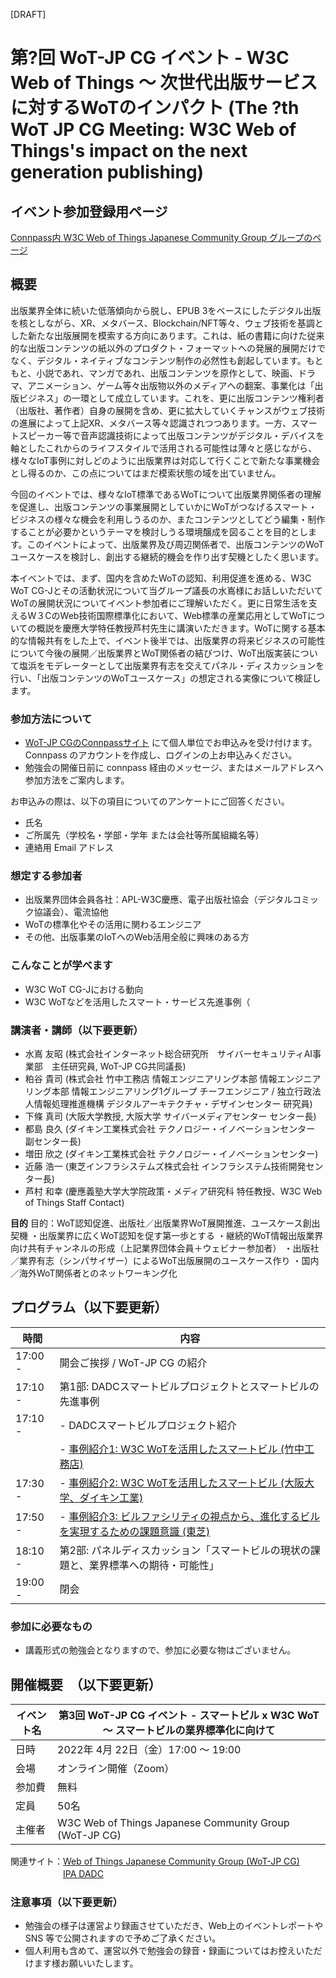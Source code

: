 [DRAFT]

# 第?回 WoT-JP CG イベント - W3C Web of Things ～ 次世代出版サービスに対するWoTのインパクト (The ?th WoT JP CG Meeting: W3C Web of Things's impact on the next generation publishing)

## イベント参加登録用ページ

[Connpass内 W3C Web of Things Japanese Community Group グループのページ](https://wot-jp-cg.connpass.com/event/244139/) 

## 概要
出版業界全体に続いた低落傾向から脱し、EPUB 3をベースにしたデジタル出版を核としながら、XR、メタバース、Blockchain/NFT等々、ウェブ技術を基調とした新たな出版展開を模索する方向にあります。これは、紙の書籍に向けた従来的な出版コンテンツの紙以外のプロダクト・フォーマットへの発展的展開だけでなく、デジタル・ネイティブなコンテンツ制作の必然性も創起しています。もともと、小説であれ、マンガであれ、出版コンテンツを原作として、映画、ドラマ、アニメーション、ゲーム等々出版物以外のメディアへの翻案、事業化は「出版ビジネス」の一環として成立しています。これを、更に出版コンテンツ権利者（出版社、著作者）自身の展開を含め、更に拡大していくチャンスがウェブ技術の進展によって上記XR、メタバース等々認識されつつあります。一方、スマートスピーカー等で音声認識技術によって出版コンテンツがデジタル・デバイスを軸としたこれからのライフスタイルで活用される可能性は薄々と感じながら、様々なIoT事例に対しどのように出版業界は対応して行くことで新たな事業機会とし得るのか、この点についてはまだ模索状態の域を出ていません。

今回のイベントでは、様々なIoT標準であるWoTについて出版業界関係者の理解を促進し、出版コンテンツの事業展開としていかにWoTがつなげるスマート・ビジネスの様々な機会を利用しうるのか、またコンテンツとしてどう編集・制作することが必要かというテーマを検討しうる環境醸成を図ることを目的とします。このイベントによって、出版業界及び周辺関係者で、出版コンテンツのWoTユースケースを検討し、創出する継続的機会を作り出す契機としたく思います。



本イベントでは、まず、国内を含めたWoTの認知、利用促進を進める、W3C WoT CG-Jとその活動状況について当グループ議長の水嶌様にお話しいただいてWoTの展開状況についてイベント参加者にご理解いただく。更に日常生活を支えるW３CのWeb技術国際標準化において、Web標準の産業応用としてWoTについての概説を慶應大学特任教授芦村先生に講演いただきます。WoTに関する基本的な情報共有をした上で、イベント後半では、出版業界の将来ビジネスの可能性について今後の展開／出版業界とWoT関係者の結びつけ、WoT出版実装について塩浜をモデレーターとして出版業界有志を交えてパネル・ディスカッションを行い、「出版コンテンツのWoTユースケース」の想定される実像について検証します。

### 参加方法について
- [WoT-JP CGのConnpassサイト](https://wot-jp-cg.connpass.com/event/244139/) にて個人単位でお申込みを受け付けます。Connpass のアカウントを作成し、ログインの上お申込みください。
- 勉強会の開催日前に connpass 経由のメッセージ、またはメールアドレスへ参加方法をご案内します。

お申込みの際は、以下の項目についてのアンケートにご回答ください。
- 氏名
- ご所属先（学校名・学部・学年 または会社等所属組織名等）
- 連絡用 Email アドレス

### 想定する参加者
* 出版業界団体会員各社：APL-W3C慶應、電子出版社協会（デジタルコミック協議会）、電流協他
* WoTの標準化やその活用に関わるエンジニア
* その他、出版事業のIoTへのWeb活用全般に興味のある方

### こんなことが学べます
* W3C WoT CG-Jにおける動向
* W3C WoTなどを活用したスマート・サービス先進事例（

### 講演者・講師（以下要更新）
* 水嶌 友昭 (株式会社インターネット総合研究所　サイバーセキュリティAI事業部　主任研究員, WoT-JP CG共同議長)
* 粕谷 貴司 (株式会社 竹中工務店 情報エンジニアリング本部 情報エンジニアリング本部 情報エンジニアリング1グループ チーフエンジニア / 独立行政法人情報処理推進機構 デジタルアーキテクチャ・デザインセンター 研究員)
* 下條 真司 (大阪大学教授, 大阪大学 サイバーメディアセンター センター長)
* 都島 良久 (ダイキン工業株式会社 テクノロジー・イノベーションセンター 副センター長)
* 増田 欣之 (ダイキン工業株式会社 テクノロジー・イノベーションセンター)
* 近藤 浩一 (東芝インフラシステムズ株式会社 インフラシステム技術開発センター長)
* 芦村 和幸 (慶應義塾大学大学院政策・メディア研究科 特任教授、W3C Web of Things Staff Contact)


**目的**
目的：WoT認知促進、出版社／出版業界WoT展開推進、ユースケース創出契機
・出版業界に広くWoT認知を促す第一歩とする
・継続的WoT情報出版業界向け共有チャンネルの形成（上記業界団体会員＋ウェビナー参加者）
・出版社／業界有志（シンパサイザー）によるWoT出版展開のユースケース作り
・国内／海外WoT関係者とのネットワーキング化

## プログラム（以下要更新）
| 時間    | 内容                                                                                 |
| ------- | ------------------------------------------------------------------------------------ |
| 17:00 - | 開会ご挨拶 / WoT-JP CG の紹介                                                        |
| 17:10 - | 第1部: DADCスマートビルプロジェクトとスマートビルの先進事例                          |
| 17:10 - | - DADCスマートビルプロジェクト紹介                                                   |
|         | - [事例紹介1: W3C WoTを活用したスマートビル (竹中工務店)](https://github.com/w3c/wot-jp-cg/blob/main/Event/20220422_5th_Smart_Building/20220422_wot_takenaka.pdf)                              |
| 17:30 - | - [事例紹介2: W3C WoTを活用したスマートビル (大阪大学、ダイキン工業)](https://github.com/w3c/wot-jp-cg/blob/main/Event/20220422_5th_Smart_Building/20220422_wot_daikin.pdf)                  |
| 17:50 - | - [事例紹介3: ビルファシリティの視点から、進化するビルを実現するための課題意識 (東芝)](https://github.com/w3c/wot-jp-cg/blob/main/Event/20220422_5th_Smart_Building/20220422_wot_toshiba.pdf) |
| 18:10 - | 第2部: パネルディスカッション「スマートビルの現状の課題と、業界標準への期待・可能性」|
| 19:00 - | 閉会                                                                                 |

### 参加に必要なもの
- 講義形式の勉強会となりますので、参加に必要な物はございません。

## 開催概要　（以下要更新）
| イベント名 | 第3回 WoT-JP CG イベント - スマートビル x W3C WoT ～ スマートビルの業界標準化に向けて |
| ---------- | ------------------------------------------------------------ |
| 日時       | 2022年 4月 22日（金）17:00 ～ 19:00                          |
| 会場       | オンライン開催（Zoom）                                       |
| 参加費     | 無料                                                         |
| 定員       | 50名                                                         |
| 主催者     | W3C Web of Things Japanese Community Group (WoT-JP CG)       |

関連サイト：[Web of Things Japanese Community Group (WoT-JP CG)](https://wot-jp-cg.netlify.app/#/)<br>
　　　　　　[IPA DADC](https://www.ipa.go.jp/dadc/index.html) 

### 注意事項（以下要更新）
- 勉強会の様子は運営より録画させていただき、Web上のイベントレポートや SNS 等で公開されますので予めご了承ください。
- 個人利用も含めて、運営以外で勉強会の録音・録画についてはお控えいただけます様お願いいたします。

